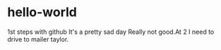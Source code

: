 # hello-world
1st steps with github
It's a pretty sad day
Really not good.At 2 I need to drive to mailer taylor.
